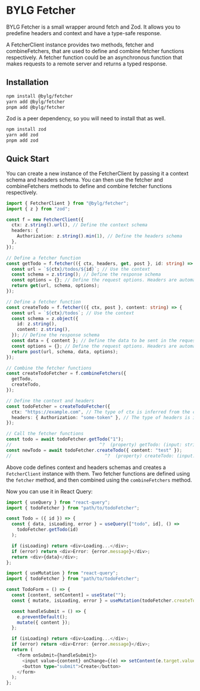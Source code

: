 # BYLG Fetcher

BYLG Fetcher is a small wrapper around fetch and Zod. It allows you to predefine headers and context and have a type-safe response.

A FetcherClient instance provides two methods, fetcher and combineFetchers, that are used to define and combine fetcher functions respectively. A fetcher function could be an asynchronous function that makes requests to a remote server and returns a typed response.

## Installation

```bash
npm install @bylg/fetcher
yarn add @bylg/fetcher
pnpm add @bylg/fetcher
```

Zod is a peer dependency, so you will need to install that as well.

```bash
npm install zod
yarn add zod
pnpm add zod
```

## Quick Start

You can create a new instance of the FetcherClient by passing it a context schema and headers schema. You can then use the fetcher and combineFetchers methods to define and combine fetcher functions respectively.

```ts
import { FetcherClient } from "@bylg/fetcher";
import { z } from "zod";

const f = new FetcherClient({
  ctx: z.string().url(), // Define the context schema
  headers: {
    Authorization: z.string().min(1), // Define the headers schema
  },
});

// Define a fetcher function
const getTodo = f.fetcher(({ ctx, headers, get, post }, id: string) => {
  const url = `${ctx}/todos/${id}`; // Use the context
  const schema = z.string(); // Define the response schema
  const options = {}; // Define the request options. Headers are automatically added.
  return get(url, schema, options);
});

// Define a fetcher function
const createTodo = f.fetcher(({ ctx, post }, content: string) => {
  const url = `${ctx}/todos`; // Use the context
  const schema = z.object({
    id: z.string(),
    content: z.string(),
  }); // Define the response schema
  const data = { content }; // Define the data to be sent in the request body
  const options = {}; // Define the request options. Headers are automatically added.
  return post(url, schema, data, options);
});

// Combine the fetcher functions
const createTodoFetcher = f.combineFetchers({
  getTodo,
  createTodo,
});

// Define the context and headers
const todoFetcher = createTodoFetcher({
  ctx: "https://example.com", // The type of ctx is inferred from the context schema
  headers: { Authorization: "some-token" }, // The type of headers is inferred from the headers schema
});

// Call the fetcher functions
const todo = await todoFetcher.getTodo("1");
//                                 ^?  (property) getTodo: (input: string) => Promise<string>
const newTodo = await todoFetcher.createTodo({ content: "test" });
//                                   ^?  (property) createTodo: (input: string) => Promise<{ id: string; content: string; }>
```

Above code defines context and headers schemas and creates a `FetcherClient` instance with them. Two fetcher functions are defined using the `fetcher` method, and then combined using the `combineFetchers` method.

Now you can use it in React Query:

```ts
import { useQuery } from "react-query";
import { todoFetcher } from "path/to/todoFetcher";

const Todo = ({ id }) => {
  const { data, isLoading, error } = useQuery(["todo", id], () =>
    todoFetcher.getTodo(id)
  );

  if (isLoading) return <div>Loading...</div>;
  if (error) return <div>Error: {error.message}</div>;
  return <div>{data}</div>;
};
```

```ts
import { useMutation } from "react-query";
import { todoFetcher } from "path/to/todoFetcher";

const TodoForm = () => {
  const [content, setContent] = useState("");
  const { mutate, isLoading, error } = useMutation(todoFetcher.createTodo);

  const handleSubmit = () => {
    e.preventDefault();
    mutate({ content });
  };

  if (isLoading) return <div>Loading...</div>;
  if (error) return <div>Error: {error.message}</div>;
  return (
    <form onSubmit={handleSubmit}>
      <input value={content} onChange={(e) => setContent(e.target.value)} />
      <button type="submit">Create</button>
    </form>
  );
};
```
